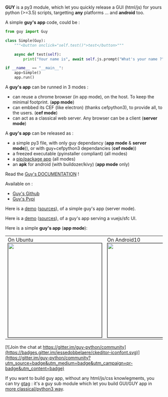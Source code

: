 **GUY** is a py3 module, which let you quickly release a GUI (html/js) for yours python (>=3.5) scripts, targetting **any** platforms ... and **android** too.

A simple **guy's app** code, could be :

```python
from guy import Guy

class Simple(Guy):
    """<button onclick="self.test()">test</button>"""

    async def test(self):
        print("Your name is", await self.js.prompt("What's your name ?") )

if __name__ == "__main__":
    app=Simple()
    app.run()
```

A **guy's app** can be runned in 3 modes :

- can reuse a chrome browser (in app mode), on the host. To keep the minimal footprint. (**app mode**)
- can embbed its CEF (like electron) (thanks cefpython3), to provide all, to the users. (**cef mode**)
- can act as a classical web server. Any browser can be a client (**server mode**)

A **guy's app** can be released as :

 - a simple py3 file, with only guy dependancy (**app mode** & **server mode**)), or with guy+cefpython3 dependancies (**cef mode**))
 - a freezed executable (pyinstaller compliant) (all modes)
 - a [pip/package app](https://guy-docs.glitch.me/howto_build_whl_package/) (all modes)
 - an **apk** for android (with buildozer/kivy) (**app mode** only)

Read the [Guy's DOCUMENTATION](https://guy-docs.glitch.me/) !

Available on :

 - [Guy's Github](https://github.com/manatlan/guy)
 - [Guy's Pypi](https://pypi.org/project/guy/)

Here is a [demo](https://starter-guy.glitch.me/#/) ([sources](https://glitch.com/edit/#!/starter-guy)), of a simple guy's app (server mode).

Here is a [demo](https://starter-guy-vuejs.glitch.me/#/) ([sources](https://glitch.com/edit/#!/starter-guy-vuejs)), of a guy's app serving a vuejs/sfc UI.

Here is a simple **guy's app** (**app mode**):
<p align="center">
    <table>
        <tr>
            <td valign="top">
                On Ubuntu<br>
<img src="https://manatlan.github.io/guy/shot_ubuntu.png" width="300" border="1" style="border:1px solid black"/>             </td>
            <td valign="top">
                On Android10<br>
    <img src="https://manatlan.github.io/guy/shot_android10.jpg" width="300" border="1" style="border:1px solid black"/>
           </td>
        </tr>
    </table>
</p>

[![Join the chat at https://gitter.im/guy-python/community](https://badges.gitter.im/jessedobbelaere/ckeditor-iconfont.svg)](https://gitter.im/guy-python/community?utm_source=badge&utm_medium=badge&utm_campaign=pr-badge&utm_content=badge)

If you want to build guy app, without any html/js/css knowlegments, you can try [gtag](https://github.com/manatlan/gtag) : it's a guy sub module which let you build GUI/GUY app in [more classical/python3 way](https://github.com/manatlan/gtag/wiki).